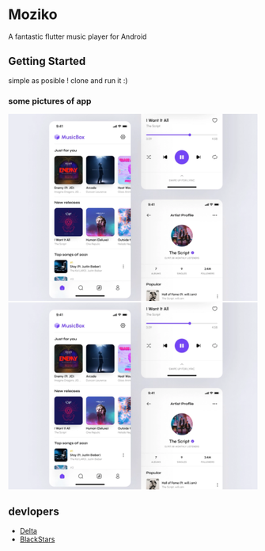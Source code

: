 # Moziko

A fantastic flutter music player for Android

## Getting Started

simple as posible ! clone and run it :)

### some pictures of app

![review](<./assets/gitImages/15c97361c1072d3285e256f2b32a4904_jpg(8).png>)
![reviewone](<./assets/gitImages/15c97361c1072d3285e256f2b32a4904_jpg(8).png>)

## devlopers

- [Delta](https://github.com/abolfazl-MI)
- [BlackStars](https://github.com/khodehamid/khodehamid)
